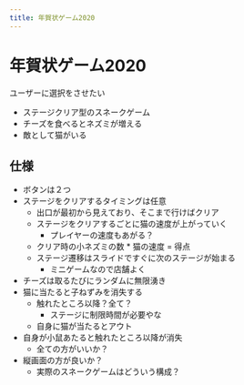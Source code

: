 ```yaml
---
title: 年賀状ゲーム2020
---
```


# 年賀状ゲーム2020

ユーザーに選択をさせたい

* ステージクリア型のスネークゲーム
* チーズを食べるとネズミが増える
* 敵として猫がいる

## 仕様

* ボタンは２つ
* ステージをクリアするタイミングは任意
    * 出口が最初から見えており、そこまで行けばクリア
    * ステージをクリアするごとに猫の速度が上がっていく
        * プレイヤーの速度もあがる？
    * クリア時の小ネズミの数 * 猫の速度 = 得点
    * ステージ遷移はスライドですぐに次のステージが始まる
        * ミニゲームなので店舗よく
* チーズは取るたびにランダムに無限湧き
* 猫に当たると子ねずみを消失する
    * 触れたところ以降？全て？
        * ステージに制限時間が必要やな
    * 自身に猫が当たるとアウト
* 自身が小鼠あたると触れたところ以降が消失
    * 全ての方がいいか？
* 縦画面の方が良いか？
    * 実際のスネークゲームはどういう構成？
